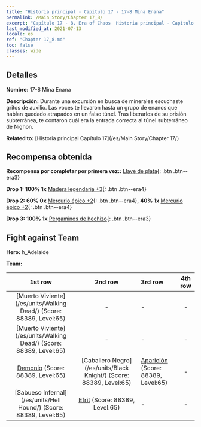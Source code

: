 ```yaml
---
title: "Historia principal - Capítulo 17 - 17-8 Mina Enana"
permalink: /Main Story/Chapter 17_8/
excerpt: "Capítulo 17 - 8. Era of Chaos  Historia principal - Capítulo 17_8. 17-8 Mina Enana"
last_modified_at: 2021-07-13
locale: es
ref: "Chapter 17_8.md"
toc: false
classes: wide
---
```


## Detalles

 **Nombre:** 17-8 Mina Enana

 **Descripción:** Durante una excursión en busca de minerales escuchaste gritos de auxilio. Las voces te llevaron hasta un grupo de enanos que habían quedado atrapados en un falso túnel. Tras liberarlos de su prisión subterránea, te contaron cuál era la entrada correcta al túnel subterráneo de Nighon.

 **Related to:** [Historia principal Capítulo 17](/es/Main Story/Chapter 17/)

## Recompensa obtenida

 **Recompensa por completar por primera vez::** [Llave de plata](/ItemsES/con_693/){: .btn .btn--era3}

 **Drop 1:** **100% 1x** [Madera legendaria +3](/ItemsES/mat_55/){: .btn .btn--era4}

 **Drop 2:** **60% 0x** [Mercurio épico +2](/ItemsES/mat_49/){: .btn .btn--era4}, **40% 1x** [Mercurio épico +2](/ItemsES/mat_49/){: .btn .btn--era4}

 **Drop 3:** **100% 1x** [Pergaminos de hechizo](/ItemsES/con_694/){: .btn .btn--era3}


## Fight against Team
 **Hero:** h_Adelaide

 **Team:**


  | 1st row | 2nd row | 3rd row | 4th row |
  |:----:|:----:|:----|:----:|
  | [Muerto Viviente](/es/units/Walking Dead/) (Score: 88389, Level:65)  | - | - | - |
  | [Muerto Viviente](/es/units/Walking Dead/) (Score: 88389, Level:65)  | - | - | - |
  | [Demonio](/es/units/Demon/) (Score: 88389, Level:65)  | [Caballero Negro](/es/units/Black Knight/) (Score: 88389, Level:65)  | [Aparición](/es/units/Wight/) (Score: 88389, Level:65)  | - |
  | [Sabueso Infernal](/es/units/Hell Hound/) (Score: 88389, Level:65)  | [Efrit](/es/units/Efreeti/) (Score: 88389, Level:65)  | - | - |


